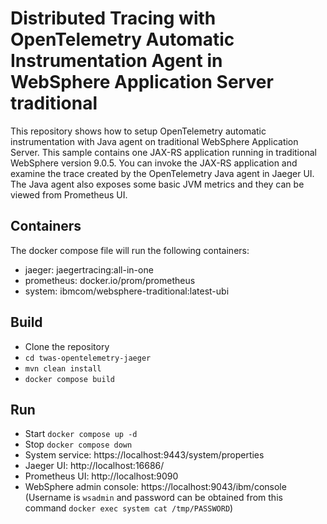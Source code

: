 # Distributed Tracing with OpenTelemetry Automatic Instrumentation Agent in WebSphere Application Server traditional

This repository shows how to setup OpenTelemetry automatic instrumentation with Java agent on traditional WebSphere Application Server. This sample contains one JAX-RS application running in traditional WebSphere version 9.0.5. You can invoke the JAX-RS application and examine the trace created by the OpenTelemetry Java agent in Jaeger UI. The Java agent also exposes some basic JVM metrics and they can be viewed from Prometheus UI.

## Containers

The docker compose file will run the following containers:
- jaeger: jaegertracing:all-in-one
- prometheus: docker.io/prom/prometheus
- system: ibmcom/websphere-traditional:latest-ubi

## Build
- Clone the repository
- `cd twas-opentelemetry-jaeger`
- `mvn clean install`
- `docker compose build`

## Run
- Start `docker compose up -d`
- Stop `docker compose down`
- System service: https://localhost:9443/system/properties
- Jaeger UI: http://localhost:16686/
- Prometheus UI: http://localhost:9090
- WebSphere admin console: https://localhost:9043/ibm/console (Username is `wsadmin` and password can be obtained from this command `docker exec system cat /tmp/PASSWORD`)
  
